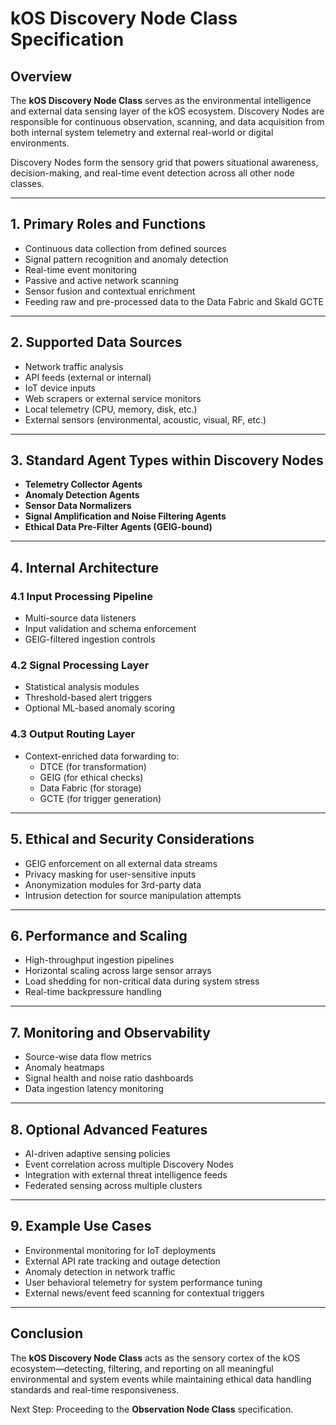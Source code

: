 # kOS Discovery Node Class Specification

## Overview
The **kOS Discovery Node Class** serves as the environmental intelligence and external data sensing layer of the kOS ecosystem. Discovery Nodes are responsible for continuous observation, scanning, and data acquisition from both internal system telemetry and external real-world or digital environments.

Discovery Nodes form the sensory grid that powers situational awareness, decision-making, and real-time event detection across all other node classes.

---

## 1. Primary Roles and Functions

- Continuous data collection from defined sources
- Signal pattern recognition and anomaly detection
- Real-time event monitoring
- Passive and active network scanning
- Sensor fusion and contextual enrichment
- Feeding raw and pre-processed data to the Data Fabric and Skald GCTE

---

## 2. Supported Data Sources

- Network traffic analysis
- API feeds (external or internal)
- IoT device inputs
- Web scrapers or external service monitors
- Local telemetry (CPU, memory, disk, etc.)
- External sensors (environmental, acoustic, visual, RF, etc.)

---

## 3. Standard Agent Types within Discovery Nodes

- **Telemetry Collector Agents**
- **Anomaly Detection Agents**
- **Sensor Data Normalizers**
- **Signal Amplification and Noise Filtering Agents**
- **Ethical Data Pre-Filter Agents (GEIG-bound)**

---

## 4. Internal Architecture

### 4.1 Input Processing Pipeline
- Multi-source data listeners
- Input validation and schema enforcement
- GEIG-filtered ingestion controls

### 4.2 Signal Processing Layer
- Statistical analysis modules
- Threshold-based alert triggers
- Optional ML-based anomaly scoring

### 4.3 Output Routing Layer
- Context-enriched data forwarding to:
  - DTCE (for transformation)
  - GEIG (for ethical checks)
  - Data Fabric (for storage)
  - GCTE (for trigger generation)

---

## 5. Ethical and Security Considerations

- GEIG enforcement on all external data streams
- Privacy masking for user-sensitive inputs
- Anonymization modules for 3rd-party data
- Intrusion detection for source manipulation attempts

---

## 6. Performance and Scaling

- High-throughput ingestion pipelines
- Horizontal scaling across large sensor arrays
- Load shedding for non-critical data during system stress
- Real-time backpressure handling

---

## 7. Monitoring and Observability

- Source-wise data flow metrics
- Anomaly heatmaps
- Signal health and noise ratio dashboards
- Data ingestion latency monitoring

---

## 8. Optional Advanced Features

- AI-driven adaptive sensing policies
- Event correlation across multiple Discovery Nodes
- Integration with external threat intelligence feeds
- Federated sensing across multiple clusters

---

## 9. Example Use Cases

- Environmental monitoring for IoT deployments
- External API rate tracking and outage detection
- Anomaly detection in network traffic
- User behavioral telemetry for system performance tuning
- External news/event feed scanning for contextual triggers

---

## Conclusion
The **kOS Discovery Node Class** acts as the sensory cortex of the kOS ecosystem—detecting, filtering, and reporting on all meaningful environmental and system events while maintaining ethical data handling standards and real-time responsiveness.

Next Step: Proceeding to the **Observation Node Class** specification.

